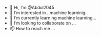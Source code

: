 - 👋 Hi, I’m @Abdul2045
- 👀 I’m interested in ..machine learninig .
- 🌱 I’m currently learning machine learning...
- 💞️ I’m looking to collaborate on ...
- 📫 How to reach me ...

<!---
Abdul2045/Abdul2045 is a ✨ special ✨ repository because its `README.md` (this file) appears on your GitHub profile.
You can click the Preview link to take a look at your changes.
--->
